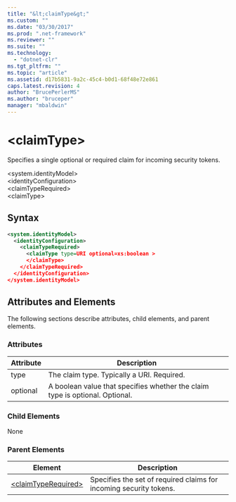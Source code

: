 ```yaml
---
title: "&lt;claimType&gt;"
ms.custom: ""
ms.date: "03/30/2017"
ms.prod: ".net-framework"
ms.reviewer: ""
ms.suite: ""
ms.technology: 
  - "dotnet-clr"
ms.tgt_pltfrm: ""
ms.topic: "article"
ms.assetid: d17b5831-9a2c-45c4-b0d1-68f48e72e861
caps.latest.revision: 4
author: "BrucePerlerMS"
ms.author: "bruceper"
manager: "mbaldwin"
---
```

# &lt;claimType&gt;
Specifies a single optional or required claim for incoming security tokens.  
  
 \<system.identityModel>  
\<identityConfiguration>  
\<claimTypeRequired>  
\<claimType>  
  
## Syntax  
  
```xml  
<system.identityModel>  
  <identityConfiguration>  
    <claimTypeRequired>  
      <claimType type=URI optional=xs:boolean >  
      </claimType>  
    </claimTypeRequired>  
  </identityConfiguration>  
</system.identityModel>  
```  
  
## Attributes and Elements  
 The following sections describe attributes, child elements, and parent elements.  
  
### Attributes  
  
|Attribute|Description|  
|---------------|-----------------|  
|type|The claim type. Typically a URI. Required.|  
|optional|A boolean value that specifies whether the claim type is optional. Optional.|  
  
### Child Elements  
 None  
  
### Parent Elements  
  
|Element|Description|  
|-------------|-----------------|  
|[\<claimTypeRequired>](../../../../../docs/framework/configure-apps/file-schema/windows-identity-foundation/claimtyperequired.md)|Specifies the set of required claims for incoming security tokens.|

